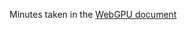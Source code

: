 Minutes taken in the [WebGPU document](https://docs.google.com/document/d/1WI9PzwXy39fFHuZLUnEQtSplwfmFaZ2oVb0gXJsA2P4/)